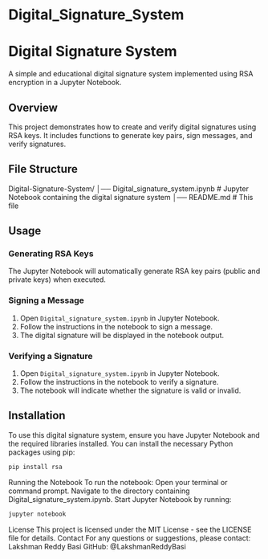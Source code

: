 # Digital_Signature_System

# Digital Signature System

A simple and educational digital signature system implemented using RSA encryption in a Jupyter Notebook.

## Overview

This project demonstrates how to create and verify digital signatures using RSA keys. It includes functions to generate key pairs, sign messages, and verify signatures.

## File Structure
Digital-Signature-System/
│── Digital_signature_system.ipynb  # Jupyter Notebook containing the digital signature system
│── README.md                       # This file


## Usage

### Generating RSA Keys

The Jupyter Notebook will automatically generate RSA key pairs (public and private keys) when executed.

### Signing a Message

1. Open `Digital_signature_system.ipynb` in Jupyter Notebook.
2. Follow the instructions in the notebook to sign a message.
3. The digital signature will be displayed in the notebook output.

### Verifying a Signature

1. Open `Digital_signature_system.ipynb` in Jupyter Notebook.
2. Follow the instructions in the notebook to verify a signature.
3. The notebook will indicate whether the signature is valid or invalid.

## Installation

To use this digital signature system, ensure you have Jupyter Notebook and the required libraries installed. You can install the necessary Python packages using pip:

```bash
pip install rsa
```

Running the Notebook
To run the notebook:
Open your terminal or command prompt.
Navigate to the directory containing Digital_signature_system.ipynb.
Start Jupyter Notebook by running:

```bash
jupyter notebook
```

License
This project is licensed under the MIT License - see the LICENSE file for details.
Contact
For any questions or suggestions, please contact:
Lakshman Reddy Basi
GitHub: @LakshmanReddyBasi
